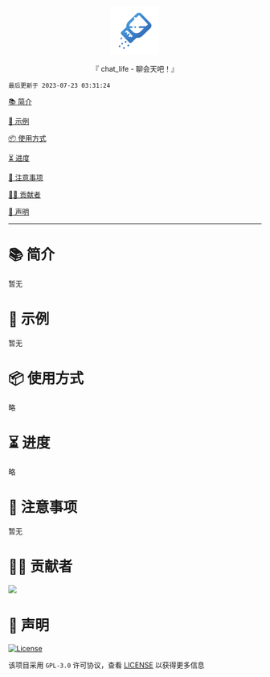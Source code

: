 <div align="center">
  <img id="chat_life" width="96" alt="chat_life" src="https://raw.githubusercontent.com/Cierra-Runis/chat_life/main/app/assets/images/icon_fill.svg">
  <p>『 chat_life - 聊会天吧！』</p>
</div>

`最后更新于 2023-07-23 03:31:24`

[📚 简介](#-简介)

[📸 示例](#-示例)

[📦 使用方式](#-使用方式)

[⏳ 进度](#-进度)

[📌 注意事项](#-注意事项)

[🧑‍💻 贡献者](#-贡献者)

[🔦 声明](#-声明)

---

# 📚 简介

暂无

# 📸 示例

暂无

# 📦 使用方式

略

# ⏳ 进度

略

# 📌 注意事项

暂无

# 🧑‍💻 贡献者

<a href="https://github.com/Cierra-Runis/chat_life/graphs/contributors">
  <img src="https://contrib.rocks/image?repo=Cierra-Runis/chat_life" />
</a>

# 🔦 声明

[![License](https://img.shields.io/github/license/Cierra-Runis/chat_life)](https://github.com/Cierra-Runis/chat_life/blob/main/LICENSE)

该项目采用 `GPL-3.0` 许可协议，查看 [LICENSE](https://github.com/Cierra-Runis/chat_life/blob/main/LICENSE) 以获得更多信息
